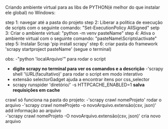 Criando ambiente virtual para as libs de PYTHON(é melhor do que instalar ele global) no Windows: 

step 1: navegar até a pasta do projeto
step 2: Liberar a política de execução de scripts com o seguinte comando: "Set-ExecutionPolicy AllSigned"
setp 3: Criar o ambiente virtual: "python -m venv pasteName"
step 4: Ativa o ambiente virtual com o seguinte comando: "pasteName\Scripts\activate"
step 5: Instalar Scrap 'pip install scrapy'
step 6: criar pasta do framework 'scrapy startproject pasteName' (segue o terminal)

obs: 
-"python 'localArquivo'" para rodar o script
- **digite scrapy no terminal para ver os comandos e a descrição**
-'scrapy shell '\URL(facultativo)' para rodar o script em modo interativo
- extensão selectorGadget ajuda a encontrar itens por css_selector
- scrapy runspider 'diretório/' -s HTTPCACHE_ENABLED=1 **salva requisições em cache** 

crawl só funciona na pasta do projeto:
-'scrapy crawl nomeProjeto' rodar o arquivo
-'scrapy crawl nomeProjeto -o novoArquivo.extensão(csv, json)' add informação ao arquivo  
-'scrapy crawl nomeProjeto -O novoArquivo.extensão(csv, json)' cria novo arquivo
